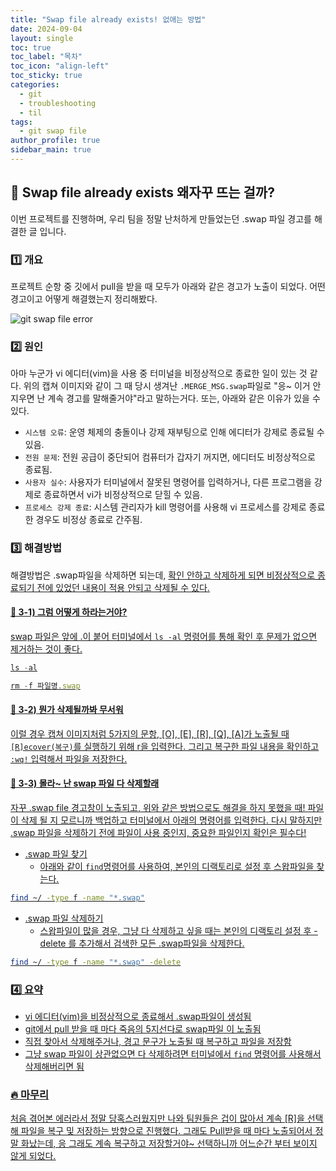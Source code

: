 ```yaml
---
title: "Swap file already exists! 없애는 방법"
date: 2024-09-04
layout: single
toc: true
toc_label: "목차"
toc_icon: "align-left"
toc_sticky: true
categories:
  - git
  - troubleshooting
  - til
tags:
  - git swap file
author_profile: true
sidebar_main: true
---
```


## :ledger: Swap file already exists 왜자꾸 뜨는 걸까?

이번 프로젝트를 진행하며, 우리 팀을 정말 난처하게 만들었는던 .swap 파일 경고를 해결한 글 입니다.

### :one: 개요

프로젝트 순항 중 깃에서 pull을 받을 때 모두가 아래와 같은 경고가 노출이 되었다. 어떤 경고이고 어떻게 해결했는지 정리해봤다.

![git swap file error](https://github.com/user-attachments/assets/a9e4f436-50f8-47d7-b624-314710ce3ec8)

### :two: 원인

아마 누군가 vi 에디터(vim)을 사용 중 터미널을 비정상적으로 종료한 일이 있는 것 같다. 위의 캡쳐 이미지와 같이 그 때 당시 생겨난 `.MERGE_MSG.swap`파일로 "응~ 이거 안지우면 난 계속 경고를 말해줄거야"라고 말하는거다. 또는, 아래와 같은 이유가 있을 수 있다.

- `시스템 오류`: 운영 체제의 충돌이나 강제 재부팅으로 인해 에디터가 강제로 종료될 수 있음.
- `전원 문제`: 전원 공급이 중단되어 컴퓨터가 갑자기 꺼지면, 에디터도 비정상적으로 종료됨.
- `사용자 실수`: 사용자가 터미널에서 잘못된 명령어를 입력하거나, 다른 프로그램을 강제로 종료하면서 vi가 비정상적으로 닫힐 수 있음.
- `프로세스 강제 종료`: 시스템 관리자가 kill 명령어를 사용해 vi 프로세스를 강제로 종료한 경우도 비정상 종료로 간주됨.

### :three: 해결방법

해결방법은 .swap파일을 삭제하면 되는데, <u>확인 안하고 삭제하게 되면 비정상적으로 종료되기 전에 있었던 내용이 적용 안되고 삭제<u>될 수 있다.

#### :pushpin: 3-1) 그럼 어떻게 하라는거야?

swap 파일은 앞에 .이 붙어 터미널에서 `ls -al` 명령어를 통해 확인 후 문제가 없으면 제거하는 것이 좋다.

```jsx
ls -al

rm -f 파일명.swap
```

#### :pushpin: 3-2) 뭔가 삭제될까봐 무서워

이럴 경우 캡쳐 이미지처럼 5가지의 문항, [O], [E], [R], [Q], [A]가 노출될 때 `[R]ecover(복구)`를 실행하기 위해 r을 입력한다. 그리고 복구한 파일 내용을 확인하고 `:wq!` 입력해서 파일을 저장한다.

#### :pushpin: 3-3) 몰라~ 난 swap 파일 다 삭제할래

자꾸 .swap file 경고창이 노출되고, 위와 같은 방법으로도 해결을 하지 못했을 때! 파일이 삭제 될 지 모르니까 백업하고 터미널에서 아래의 명령어를 입력한다. 다시 말하지만 <u>.swap 파일을 삭제하기 전에 파일이 사용 중인지, 중요한 파일인지 확인</u>은 필수다!

- .swap 파일 찾기
  - 아래와 같이 `find`명령어를 사용하여, 본인의 디랙토리로 설정 후 스왑파일을 찾는다.

```bash
find ~/ -type f -name "*.swap"
```

- .swap 파일 삭제하기
  - 스왑파일이 많을 경우, 그냥 다 삭제하고 싶을 때는 본인의 디랙토리 설정 후 -delete 를 추가해서 검색한 모든 .swap파일을 삭제한다.

```bash
find ~/ -type f -name "*.swap" -delete
```

### :four: 요약

- vi 에디터(vim)을 비정상적으로 종료해서 .swap파일이 생성됨
- git에서 pull 받을 때 마다 죽음의 5지선다로 swap파일 이 노출됨
- 직접 찾아서 삭제해주거나, 경고 문구가 노출될 때 복구하고 파일을 저장함
- 그냥 swap 파일이 상관없으면 다 삭제하려면 터미널에서 `find` 명령어를 사용해서 삭제해버리면 됨

### :fire: 마무리

처음 겪어본 에러라서 정말 당혹스러웠지만 나와 팀원들은 겁이 많아서 계속 [R]을 선택해 파일을 복구 및 저장하는 방향으로 진행했다. 그래도 Pull받을 때 마다 노출되어서 정말 화났는데, <u>응 그래도 계속 복구하고 저장할거야~</u> 선택하니까 어느순간 부터 보이지 않게 되었다.
